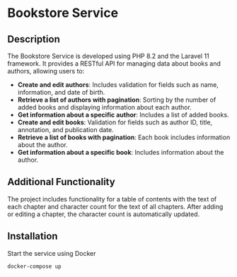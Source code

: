 # Bookstore Service

## Description

The Bookstore Service is developed using PHP 8.2 and the Laravel 11 framework. It provides a RESTful API for managing data about books and authors, allowing users to:

- **Create and edit authors**: Includes validation for fields such as name, information, and date of birth.
- **Retrieve a list of authors with pagination**: Sorting by the number of added books and displaying information about each author.
- **Get information about a specific author**: Includes a list of added books.
- **Create and edit books**: Validation for fields such as author ID, title, annotation, and publication date.
- **Retrieve a list of books with pagination**: Each book includes information about the author.
- **Get information about a specific book**: Includes information about the author.

## Additional Functionality

The project includes functionality for a table of contents with the text of each chapter and character count for the text of all chapters. After adding or editing a chapter, the character count is automatically updated.

## Installation

Start the service using Docker
   ```bash
docker-compose up
